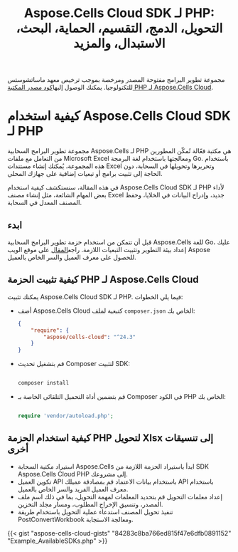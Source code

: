 ﻿---
title: "Aspose.Cells Cloud SDK لـ PHP: التحويل، الدمج، التقسيم، الحماية، البحث، الاستبدال، والمزيد"
second_title: Documen
ArticleTitle: "Aspose.Cells Cloud SDK for PHP: Convert, merge, split, protect, search, replace, and more"
linktitle: Aspose.Cells مجموعة SDK السحابية للفلبين
type: docs
url: /ar/available-sdks/aspose-cells-cloud-php/
description: "توفر مجموعة SDK السحابية Aspose.Cells لـ PHP قوة حقيقية عبر الأنظمة الأساسية: يوفر استيراد واحد للمطورين Windows وLinux وmacOS نفس القدرة على إنشاء كل كائن وتحويله ودمجه وتقسيمه وحمايته ومعالجته - لا يلزم تثبيت Office ولا يلزم إجراء تعديلات خاصة بالمنصة"
weight: 30
kwords: مجموعة أدوات تطوير البرامج PHP، مجموعة أدوات تطوير البرامج Excel لـ PHP، مجموعة أدوات تطوير البرامج السحابية لـ PHP، REST، مخطط، جدول محوري، كائن جدول/قائمة، تحويل جدول بيانات، PDF، CSV، JSON، Markdown، دمج، تقسيم، حماية، بحث، استبدال
---
مجموعة تطوير البرامج مفتوحة المصدر ومرخصة بموجب ترخيص معهد ماساتشوستس للتكنولوجيا. يمكنك الوصول إليها[كود مصدر المكتبة PHP لـ Aspose.Cells Cloud](https://github.com/aspose-cells-cloud/aspose-cells-cloud-php).

# **كيفية استخدام Aspose.Cells Cloud SDK لـ PHP**

مجموعة تطوير البرامج السحابية Aspose.Cells لـ PHP هي مكتبة فعّالة تُمكّن المطورين من التعامل مع ملفات Microsoft Excel ومعالجتها باستخدام لغة البرمجة Go. باستخدام هذه المجموعة، يُمكنك إنشاء مستندات Excel وتحريرها وتحويلها في السحابة، دون الحاجة إلى تثبيت برامج أو تبعيات إضافية على جهازك المحلي.

في هذه المقالة، سنستكشف كيفية استخدام Aspose.Cells Cloud SDK لـ PHP لأداء بعض المهام الشائعة، مثل إنشاء مصنف Excel جديد، وإدراج البيانات في الخلايا، وحفظ المصنف المعدل في السحابة.

## ابدء

 قبل أن تتمكن من استخدام حزمة تطوير البرامج السحابية Aspose.Cells للغة Go، عليك إعداد بيئة التطوير وتثبيت التبعيات اللازمة. راجع[المقال](https://docs.aspose.cloud/cells/quickstart/) على موقع الويب Aspose للحصول على معرف العميل والسر الخاص بالعميل.

## كيفية تثبيت الحزمة PHP لـ Aspose.Cells Cloud

يمكنك تثبيت Aspose.Cells Cloud SDK لـ PHP. فيما يلي الخطوات:

- أضف Aspose.Cells Cloud كتبعية لملف `composer.json` الخاص بك:

   ```json
   {
       "require": {
           "aspose/cells-cloud": "^24.3"
       }
   }
   ```

- قم بتشغيل تحديث Composer لتثبيت SDK:

   ```bash

   composer install

   ```

- قم بتضمين أداة التحميل التلقائي الخاصة بـ Composer في الكود PHP الخاص بك:

   ```php

   require 'vendor/autoload.php';

   ```

## كيفية استخدام الحزمة PHP لتحويل Xlsx إلى تنسيقات أخرى

- استيراد مكتبة السحابة Aspose.Cells
 ابدأ باستيراد الحزمة اللازمة من SDK Aspose.Cells Cloud PHP إلى مشروعك.
- تكوين العميل API باستخدام بيانات الاعتماد
 قم بمصادقة عميلك API باستخدام معرف العميل الفريد والسر الخاص بالعميل.
- إعداد معلمات التحويل
 قم بتحديد المعلمات لمهمة التحويل، بما في ذلك اسم ملف المصدر، وتنسيق الإخراج المطلوب، ومسار مجلد التخزين.
- تنفيذ تحويل المصنف
 استدعاء عملية التحويل باستخدام طريقة PostConvertWorkbook ومعالجة الاستجابة.

{{< gist "aspose-cells-cloud-gists" "84283c8ba766ed815f47e6dfb0891152" "Example_AvailableSDKs.php" >}}
